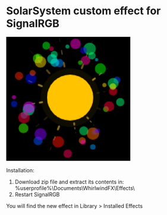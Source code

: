 # SolarSystem custom effect for SignalRGB

![alt text](https://github.com/joseamirandavelez/SolarSystem/blob/main/SolarSystem.png "Solar System")

Installation:
1. Download zip file and extract its contents in: %userprofile%\Documents\WhirlwindFX\Effects\
2. Restart SignalRGB

You will find the new effect in Library > Installed Effects
